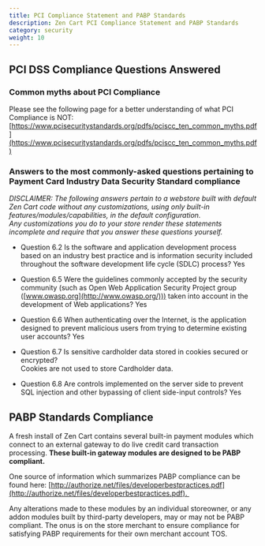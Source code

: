 ```yaml
---
title: PCI Compliance Statement and PABP Standards
description: Zen Cart PCI Compliance Statement and PABP Standards
category: security
weight: 10
---
```


## PCI DSS Compliance Questions Answered

### Common myths about PCI Compliance

Please see the following page for a better understanding of what PCI Compliance is NOT:  [https://www.pcisecuritystandards.org/pdfs/pciscc_ten_common_myths.pdf](https://www.pcisecuritystandards.org/pdfs/pciscc_ten_common_myths.pdf)  

### Answers to the most commonly-asked questions pertaining to Payment Card Industry Data Security Standard compliance

<i>DISCLAIMER: The following answers pertain to a webstore built with default Zen Cart code without any customizations, using only built-in features/modules/capabilities, in the default configuration.  
Any customizations you do to your store render these statements incomplete and require that you answer these questions yourself.  </i>

*  Question 6.2 Is the software and application development process based on an industry best practice and is information security included throughout the software development life cycle (SDLC) process?
    Yes  

*   Question 6.5 Were the guidelines commonly accepted by the security community (such as Open Web Application Security Project group ([www.owasp.org](http://www.owasp.org/))) taken into account in the development of Web applications?
    Yes  

*   Question 6.6 When authenticating over the Internet, is the application designed to prevent malicious users from trying to determine existing user accounts?
    Yes  

*   Question 6.7 Is sensitive cardholder data stored in cookies secured or encrypted?  
    Cookies are not used to store Cardholder data.  

*   Question 6.8 Are controls implemented on the server side to prevent SQL injection and other bypassing of client side-input controls?
    Yes

## PABP Standards Compliance

A fresh install of Zen Cart contains several built-in payment modules which connect to an external gateway to do live credit card transaction processing. **These built-in gateway modules are designed to be PABP compliant.**  

One source of information which summarizes PABP compliance can be found here: [http://authorize.net/files/developerbestpractices.pdf](http://authorize.net/files/developerbestpractices.pdf).   

Any alterations made to these modules by an individual storeowner, or any addon modules built by third-party developers, may or may not be PABP compliant. The onus is on the store merchant to ensure compliance for satisfying PABP requirements for their own merchant account TOS.

